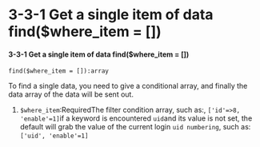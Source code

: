 # 3-3-1 Get a single item of data find\($where\_item = \[\]\)

#### 3-3-1 Get a single item of data find\($where\_item = \[\]\)

```text
find($where_item = []):array
```

To find a single data, you need to give a conditional array, and finally the data array of the data will be sent out.

1. `$where_item`:RequiredThe filter condition array, such as:, `['id'=>8, 'enable'=1]`if a keyword is encountered `uid`and its value is not set, the default will grab the value of the current login `uid numbering`, such as:`['uid', 'enable'=1]`



